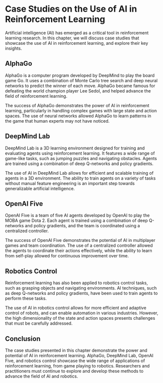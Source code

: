 Case Studies on the Use of AI in Reinforcement Learning
==========================================================================================================

Artificial intelligence (AI) has emerged as a critical tool in reinforcement learning research. In this chapter, we will discuss case studies that showcase the use of AI in reinforcement learning, and explore their key insights.

AlphaGo
-------

AlphaGo is a computer program developed by DeepMind to play the board game Go. It uses a combination of Monte Carlo tree search and deep neural networks to predict the winner of each move. AlphaGo became famous for defeating the world champion player Lee Sedol, and helped advance the field of reinforcement learning.

The success of AlphaGo demonstrates the power of AI in reinforcement learning, particularly in handling complex games with large state and action spaces. The use of neural networks allowed AlphaGo to learn patterns in the game that human experts may not have noticed.

DeepMind Lab
------------

DeepMind Lab is a 3D learning environment designed for training and evaluating agents using reinforcement learning. It features a wide range of game-like tasks, such as jumping puzzles and navigating obstacles. Agents are trained using a combination of deep Q-networks and policy gradients.

The use of AI in DeepMind Lab allows for efficient and scalable training of agents in a 3D environment. The ability to train agents on a variety of tasks without manual feature engineering is an important step towards generalizable artificial intelligence.

OpenAI Five
-----------

OpenAI Five is a team of five AI agents developed by OpenAI to play the MOBA game Dota 2. Each agent is trained using a combination of deep Q-networks and policy gradients, and the team is coordinated using a centralized controller.

The success of OpenAI Five demonstrates the potential of AI in multiplayer games and team coordination. The use of a centralized controller allowed the agents to coordinate their actions effectively, while the ability to learn from self-play allowed for continuous improvement over time.

Robotics Control
----------------

Reinforcement learning has also been applied to robotics control tasks, such as grasping objects and navigating environments. AI techniques, such as deep Q-networks and policy gradients, have been used to train agents to perform these tasks.

The use of AI in robotics control allows for more efficient and adaptive control of robots, and can enable automation in various industries. However, the high dimensionality of the state and action spaces presents challenges that must be carefully addressed.

Conclusion
----------

The case studies presented in this chapter demonstrate the power and potential of AI in reinforcement learning. AlphaGo, DeepMind Lab, OpenAI Five, and robotics control showcase the wide range of applications of reinforcement learning, from game playing to robotics. Researchers and practitioners must continue to explore and develop these methods to advance the field of AI and robotics.

